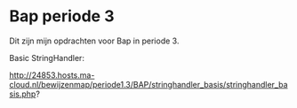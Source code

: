 # Bap periode 3

Dit zijn mijn opdrachten voor Bap in periode 3.

Basic StringHandler: 

http://24853.hosts.ma-cloud.nl/bewijzenmap/periode1.3/BAP/stringhandler_basis/stringhandler_basis.php?

